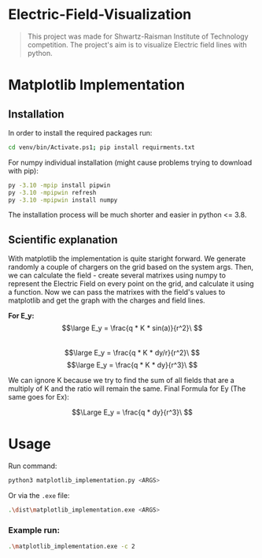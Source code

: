 # Electric-Field-Visualization
> This project was made for Shwartz-Raisman Institute of Technology competition.
> The project's aim is to visualize Electric field lines with python.

# Matplotlib Implementation

## Installation
In order to install the required packages run:
```bash
cd venv/bin/Activate.ps1; pip install requirments.txt 
```
For numpy individual installation (might cause problems trying to download with pip):
```bash
py -3.10 -mpip install pipwin
py -3.10 -mpipwin refresh
py -3.10 -mpipwin install numpy
```
 The installation process will be much shorter and easier in python <= 3.8.
 
## Scientific explanation 
With matplotlib the implementation is quite staright forward. We generate randomly a couple of chargers on the grid based on the system args. Then, we can calculate the field - create several matrixes using numpy to represent the Electric Field on every point on the grid, and calculate it using a function. Now we can pass the matrixes with the field's values to matplotlib and get the graph with the charges and field lines.


**For E_y:**
$$\large E_y = \frac{q * K * sin(a)}{r^2}\ $$  
$$\large E_y = \frac{q * K * dy/r}{r^2}\ $$ 
$$\large E_y = \frac{q * K * dy}{r^3}\ $$ 

<p>
We can ignore K because we try to find the sum of all fields that are a multiply of K and the ratio will remain the same.
Final Formula for Ey (The same goes for Ex): 
</p>

$$\Large E_y = \frac{q * dy}{r^3}\ $$ 


# Usage
Run command:
```bash
python3 matplotlib_implementation.py <ARGS>
```
Or via the `.exe` file:
```bash
.\dist\matplotlib_implementation.exe <ARGS>
```

### Example run:
```bash
.\matplotlib_implementation.exe -c 2
```
<p align="center">
  <img src="https://user-images.githubusercontent.com/101902014/206561069-f9c47ede-5634-41a2-ac04-239c345dbf4f.png" alt=""/>
</p>

